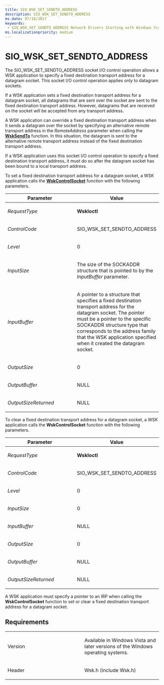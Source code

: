 ```yaml
---
title: SIO_WSK_SET_SENDTO_ADDRESS
description: SIO_WSK_SET_SENDTO_ADDRESS
ms.date: 07/18/2017
keywords:
 - SIO_WSK_SET_SENDTO_ADDRESS Network Drivers Starting with Windows Vista
ms.localizationpriority: medium
---
```


# SIO\_WSK\_SET\_SENDTO\_ADDRESS


The SIO\_WSK\_SET\_SENDTO\_ADDRESS socket I/O control operation allows a WSK application to specify a fixed destination transport address for a datagram socket. This socket I/O control operation applies only to datagram sockets.

If a WSK application sets a fixed destination transport address for a datagram socket, all datagrams that are sent over the socket are sent to the fixed destination transport address. However, datagrams that are received on the socket will be accepted from any transport address.

A WSK application can override a fixed destination transport address when it sends a datagram over the socket by specifying an alternative remote transport address in the *RemoteAddress* parameter when calling the [**WskSendTo**](/windows-hardware/drivers/ddi/wsk/nc-wsk-pfn_wsk_send_to) function. In this situation, the datagram is sent to the alternative remote transport address instead of the fixed destination transport address.

If a WSK application uses this socket I/O control operation to specify a fixed destination transport address, it must do so after the datagram socket has been bound to a local transport address.

To set a fixed destination transport address for a datagram socket, a WSK application calls the [**WskControlSocket**](/windows-hardware/drivers/ddi/wsk/nc-wsk-pfn_wsk_control_socket) function with the following parameters.

<table>
<colgroup>
<col width="50%" />
<col width="50%" />
</colgroup>
<thead>
<tr class="header">
<th>Parameter</th>
<th>Value</th>
</tr>
</thead>
<tbody>
<tr class="odd">
<td><p><em>RequestType</em></p></td>
<td><p><strong>WskIoctl</strong></p></td>
</tr>
<tr class="even">
<td><p><em>ControlCode</em></p></td>
<td><p>SIO_WSK_SET_SENDTO_ADDRESS</p></td>
</tr>
<tr class="odd">
<td><p><em>Level</em></p></td>
<td><p>0</p></td>
</tr>
<tr class="even">
<td><p><em>InputSize</em></p></td>
<td><p>The size of the SOCKADDR structure that is pointed to by the <em>InputBuffer</em> parameter.</p></td>
</tr>
<tr class="odd">
<td><p><em>InputBuffer</em></p></td>
<td><p>A pointer to a structure that specifies a fixed destination transport address for the datagram socket. The pointer must be a pointer to the specific SOCKADDR structure type that corresponds to the address family that the WSK application specified when it created the datagram socket.</p></td>
</tr>
<tr class="even">
<td><p><em>OutputSize</em></p></td>
<td><p>0</p></td>
</tr>
<tr class="odd">
<td><p><em>OutputBuffer</em></p></td>
<td><p>NULL</p></td>
</tr>
<tr class="even">
<td><p><em>OutputSizeReturned</em></p></td>
<td><p>NULL</p></td>
</tr>
</tbody>
</table>


To clear a fixed destination transport address for a datagram socket, a WSK application calls the **WskControlSocket** function with the following parameters.

<table>
<colgroup>
<col width="50%" />
<col width="50%" />
</colgroup>
<thead>
<tr class="header">
<th>Parameter</th>
<th>Value</th>
</tr>
</thead>
<tbody>
<tr class="odd">
<td><p><em>RequestType</em></p></td>
<td><p><strong>WskIoctl</strong></p></td>
</tr>
<tr class="even">
<td><p><em>ControlCode</em></p></td>
<td><p>SIO_WSK_SET_SENDTO_ADDRESS</p></td>
</tr>
<tr class="odd">
<td><p><em>Level</em></p></td>
<td><p>0</p></td>
</tr>
<tr class="even">
<td><p><em>InputSize</em></p></td>
<td><p>0</p></td>
</tr>
<tr class="odd">
<td><p><em>InputBuffer</em></p></td>
<td><p>NULL</p></td>
</tr>
<tr class="even">
<td><p><em>OutputSize</em></p></td>
<td><p>0</p></td>
</tr>
<tr class="odd">
<td><p><em>OutputBuffer</em></p></td>
<td><p>NULL</p></td>
</tr>
<tr class="even">
<td><p><em>OutputSizeReturned</em></p></td>
<td><p>NULL</p></td>
</tr>
</tbody>
</table>



A WSK application must specify a pointer to an IRP when calling the **WskControlSocket** function to set or clear a fixed destination transport address for a datagram socket.

## Requirements

<table>
<colgroup>
<col width="50%" />
<col width="50%" />
</colgroup>
<tbody>
<tr class="odd">
<td><p>Version</p></td>
<td><p>Available in Windows Vista and later versions of the Windows operating systems.</p></td>
</tr>
<tr class="even">
<td><p>Header</p></td>
<td>Wsk.h (include Wsk.h)</td>
</tr>
</tbody>
</table>

 

